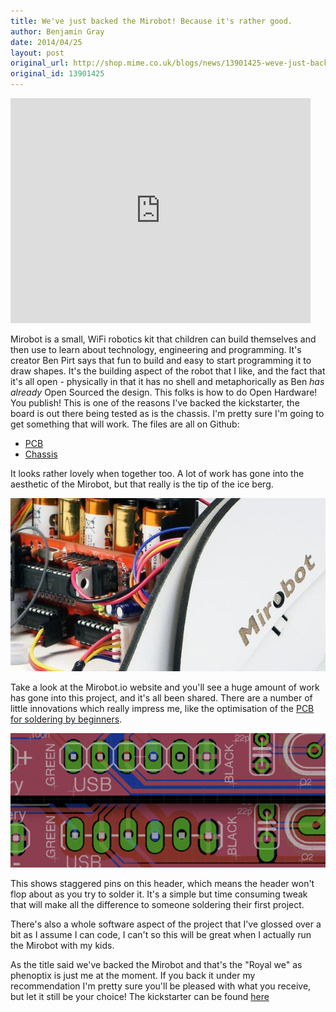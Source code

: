 ```yaml
---
title: We've just backed the Mirobot! Because it's rather good.
author: Benjamin Gray
date: 2014/04/25
layout: post
original_url: http://shop.mime.co.uk/blogs/news/13901425-weve-just-backed-the-mirobot-because-its-rather-good
original_id: 13901425
---
```


<iframe width="480" height="360" src="https://www.kickstarter.com/projects/bjpirt/mirobot-the-diy-wifi-robot-for-children/widget/video.html" frameborder="0" scrolling="no"> </iframe>

Mirobot is a small, WiFi robotics kit that children can build themselves and then use to learn about technology, engineering and programming. It's creator Ben Pirt says that fun to build and easy to start programming it to draw shapes. It's the building aspect of the robot that I like, and the fact that it's all open - physically in that it has no shell and metaphorically as Ben _has already_ Open Sourced the design. This folks is how to do Open Hardware! You publish! This is one of the reasons I've backed the kickstarter, the board is out there being tested as is the chassis. I'm pretty sure I'm going to get something that will work. The files are all on Github:

- [PCB](https://github.com/bjpirt/mirobot-pcb "Mirobot-PCB")
- [Chassis](https://github.com/bjpirt/mirobot-chassis "Mirobot Chassis")

It looks rather lovely when together too. A lot of work has gone into the aesthetic of the Mirobot, but that really is the tip of the ice berg. 

![](/assets/blog/2014-04-25-weve-just-backed-the-mirobot-because-its-rather-good/0aaeb63697ed1d3a3fe4f6dc5ffbea32_large_grande.jpg)

 

Take a look at the Mirobot.io website and you'll see a huge amount of work has gone into this project, and it's all been shared. There are a number of little innovations which really impress me, like the optimisation of the [PCB for soldering by beginners](http://mirobot.io/blog/2014/01/10/pcbs-for-kids/ "Beginners / Kids - Tomato / Potato "). 

![](/assets/blog/2014-04-25-weve-just-backed-the-mirobot-because-its-rather-good/staggered_grande.png)

This shows staggered pins on this header, which means the header won't flop about as you try to solder it. It's a simple but time consuming tweak that will make all the difference to someone soldering their first project.

There's also a whole software aspect of the project that I've glossed over a bit as I assume I can code, I can't so this will be great when I actually run the Mirobot with my kids.

As the title said we've backed the Mirobot and that's the "Royal we" as phenoptix is just me at the moment. If you back it under my recommendation I'm pretty sure you'll be pleased with what you receive, but let it still be your choice! The kickstarter can be found [here](https://www.kickstarter.com/projects/bjpirt/mirobot-the-diy-wifi-robot-for-children)

 

 


